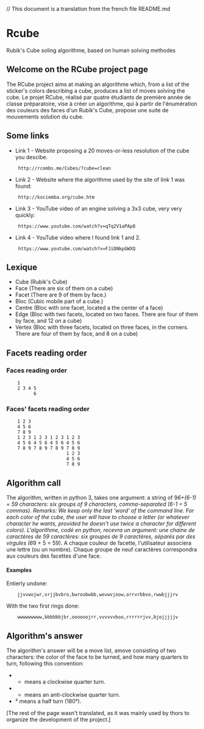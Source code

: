 // This document is a translation from the french file README.md

# Rcube
Rubik's Cube soling algorithme, based on human solving methodes

## Welcome on the RCube project page
The RCube project aims at making an algorithme which, from a list of the sticker's colors describing a cube, produces a list of moves solving the cube.
Le projet RCube, réalisé par quatre étudiants de première année de classe préparatoire, vise à créer un algorithme, qui à partir de l'énumération des couleurs des faces d'un Rubik's Cube, propose une suite de mouvements solution du cube.

## Some links
- Link 1 - Website proposing a 20 moves-or-less resolution of the cube you descibe.

       http://rcombs.me/Cubes/?cube=clean

- Link 2 - Website where the algorithme used by the site of link 1 was found:

       http://kociemba.org/cube.htm

- Link 3 - YouTube video of an engine solving a 3x3 cube, very very quickly:

       https://www.youtube.com/watch?v=qTq2V1aPAp8

- Link 4 - YouTube video where I found link 1 and 2.

       https://www.youtube.com/watch?v=FJiDNkpGWXQ

## Lexique
* Cube (Rubik's Cube)
* Face (There are six of them on a cube)
* Facet (There are 9 of them by face.)
* Bloc (Cubic mobile part of a cube.)
* Centre (Bloc with one facet, located a the center of a face)
* Edge (Bloc with two facets, located on two faces. There are four of them by face, and 12 on a cube)
* Vertex (Bloc with three facets, located on three faces, in the corners. There are four of them by face, and 8 on a cube)

## Facets reading order
### Faces reading order
        1
        2 3 4 5
              6
### Faces' facets reading order
        1 2 3
        4 5 6
        7 8 9
        1 2 3 1 2 3 1 2 3 1 2 3
        4 5 6 4 5 6 4 5 6 4 5 6
        7 8 9 7 8 9 7 8 9 7 8 9
                          1 2 3
                          4 5 6
                          7 8 9
## Algorithm call
The algorithm, written in python 3, takes one argument: a string of 9*6+(6-1) = 59 characters: six groups of 9 characters, comma-separated (6-1 = 5 commas).
Remarks: We keep only the last 'word' of the command line.
For each color of the cube, the user will have to choose a letter (or whatever character he wants, provided he doesn't use twice a character for different colors).
L'algorithme, codé en python, recevra un argument: une chaine de caractères de 59 caractères: six groupes de 9 caractères, séparés par des virgules (6*9 + 5 = 59). A chaque couleur de facette, l'utilisateur associera une lettre (ou un nombre). Chaque groupe de neuf caractères correspondra aux couleurs des facettes d'une face.

#### Examples
Entierly undone:

        jjvvwojwr,vrjjbvbro,bwroobwbb,wovwvjoow,orrvrbbvo,rwwbjjjrv
With the two first rings done:

        wwwwwwwww,bbbbbbjbr,oooooojrr,vvvvvvboo,rrrrrrjvv,bjojjjjjv

## Algorithm's answer
The algorithm's answer will be a move list, amove consisting of two characters: the color of the face to be turned, and how many quarters to turn, following this convention:
* + means a clockwise quarter turn.
* - means an anti-clockwise quarter turn.
* ² means a half turn (180°).

[The rest of the page wasn't translated, as it was mainly used by thors to organize the development of the project.]
